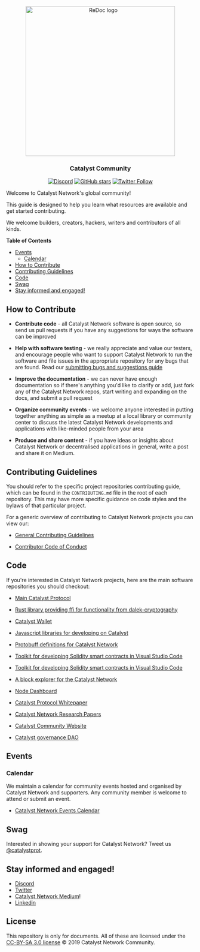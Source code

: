 <div align="center">
  <img alt="ReDoc logo" src="https://raw.githubusercontent.com/catalyst-network/Community/master/media-pack/logo.png" width="400px" />

  ### Catalyst Community
 
[![Discord](https://img.shields.io/discord/713661828239982683?color=blueviolet&label=discord)](https://discord.gg/3JmXRXv)
[![GitHub stars](https://img.shields.io/github/stars/catalyst-network/community?style=social)](https://github.com/catalyst-network/Catalyst/stargazers)
[![Twitter Follow](https://img.shields.io/twitter/follow/catalystprot?style=social)](https://twitter.com/catalystprot)
</div>

Welcome to Catalyst Network's global community! 

This guide is designed to help you learn what resources are available and get started contributing.

We welcome builders, creators, hackers, writers and contributors of all kinds.

**Table of Contents**
<!-- TOC -->

  - [Events](#events)
    - [Calendar](#calendar)
  - [How to Contribute](#how-to-contribute)
  - [Contributing Guidelines](#contributing-guidelines)
  - [Code](#code)
  - [Swag](#swag)
  - [Stay informed and engaged!](#stay-informed-and-engaged)

<!-- /TOC -->

## How to Contribute

-  **Contribute code** - all Catalyst Network software is open source, so send us pull requests if you have any suggestions for ways the software can be improved

-  **Help with software testing** - we really appreciate and value our testers, and encourage people who want to support Catalyst Network to run the software and file issues in the appropriate repository for any bugs that are found. Read our [submitting bugs and suggestions guide](https://github.com/catalyst-network/community/blob/master/CONTRIBUTING.md#issue-reporting-guidelines)

-  **Improve the documentation** - we can never have enough documentation so if there's anything you'd like to clarify or add, just fork any of the Catalyst Network repos, start writing and expanding on the docs, and submit a pull request

-  **Organize community events** - we welcome anyone interested in putting together anything as simple as a meetup at a local library or community center to discuss the latest Catalyst Network developments and applications with like-minded people from your area

-  **Produce and share content** - if you have ideas or insights about Catalyst Network or decentralised applications in general, write a post and share it on Medium.

## Contributing Guidelines

You should refer to the specific project repositories contributing guide, which can be found in the `CONTRIBUTING.md` file in the root of each repository. This may have more specific guidance on code styles and the bylaws of that particular project.

For a generic overview of contributing to Catalyst Network projects you can view our:

* [General Contributing Guidelines](https://github.com/catalyst-network/community/blob/master/CONTRIBUTING.md)

* [Contributor Code of Conduct](https://github.com/catalyst-network/Community/blob/master/CODE_OF_CONDUCT.md)

## Code

If you're interested in Catalyst Network projects, here are the main software repositories you should checkout:

* [Main Catalyst Protocol](https://github.com/catalyst-network/Catalyst)

* [Rust library providing ffi for functionality from dalek-cryptography](https://github.com/catalyst-network/Catalyst-rs)

* [Catalyst Wallet](https://github.com/catalyst-network/Catalyst-wallet)

* [Javascript libraries for developing on Catalyst](https://github.com/catalyst-network/Catalyst-js)

* [Protobuff definitions for Catalyst Network](https://github.com/catalyst-network/Protocol)

* [Toolkit for developing Solidity smart contracts in Visual Studio Code](https://github.com/catalyst-network/Cat-Blockchain-Toolkit)

* [Toolkit for developing Solidity smart contracts in Visual Studio Code](https://github.com/catalyst-network/catalyst-vscode)

* [A block explorer for the Catalyst Network](https://github.com/catalyst-network/expedition)

* [Node Dashboard](https://github.com/catalyst-network/node-dashboard)

* [Catalyst Protocol Whitepaper](https://github.com/catalyst-network/whitepaper)

* [Catalyst Network Research Papers](https://github.com/catalyst-network/Research)

* [Catalyst Community Website](https://github.com/catalyst-network/catalystnetwork.github.io)

* [Catalyst governance DAO](https://github.com/catalyst-network/KatalDAO)


## Events

### Calendar

We maintain a calendar for community events hosted and organised by Catalyst Network and supporters. Any community member is welcome to attend or submit an event.

*  [Catalyst Network Events Calendar](https://www.eventbrite.com/o/atlas-city-17605869395)

## Swag

Interested in showing your support for Catalyst Network?  Tweet us [@catalystprot](https://twitter.com/catalystprot).

## Stay informed and engaged!

- [Discord](https://discord.gg/3JmXRXv)
- [Twitter](https://twitter.com/catalystprot)
- [Catalyst Network Medium](https://medium.com/catalystnetorg)!
- [Linkedin](https://www.linkedin.com/company/catalyst-network/about/)

## License

This repository is only for documents. All of these are licensed under the [CC-BY-SA 3.0 license](LICENSE) © 2019 Catalyst Network Community.
